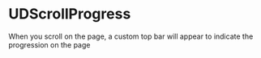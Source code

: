 # UDScrollProgress
When you scroll on the page, a custom top bar will appear to indicate the progression on the page

